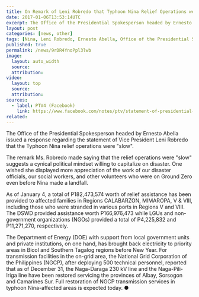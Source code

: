 ```yaml
---
title: On Remark of Leni Robredo that Typhoon Nina Relief Operations were Slow
date: 2017-01-06T13:53:14UTC
excerpt: The Office of the Presidential Spokesperson headed by Ernesto Abella issued a response regarding the statement of Vice President Leni Robredo that the Typhoon Nina relief operations were slow.
layout: post
categories: [news, other]
tags: [Nina, Leni Robredo, Ernesto Abella, Office of the Presidential Spokesperson]
published: true
permalink: /news/9rDR4YnoPpl3lwb
image:
  layout: auto_width
  source: 
  attribution: 
video:
  layout: top
  source: 
  attribution: 
sources:
  - label: PTV4 (Facebook)
    link: https://www.facebook.com/notes/ptv/statement-of-presidential-spokesperson-abella-on-vp-robredos-statement-that-reli/1464026996991299/
related:
---
```


The Office of the Presidential Spokesperson headed by Ernesto Abella issued a response regarding the statement of Vice President Leni Robredo that the Typhoon Nina relief operations were "slow".

The remark Ms. Robredo made saying that the relief operations were "slow" suggests a cynical political mindset willing to capitalize on disaster. One wished she displayed more appreciation of the work of our disaster officials, our social workers, and other volunteers who were on Ground Zero even before Nina made a landfall.

As of January 4, a total of P182,473,574 worth of relief assistance has been provided to affected families in Regions CALABARZON, MIMAROPA, V & VIII, including those who were stranded in various ports in Regions V and VIII. The DSWD provided assistance worth P166,976,473 while LGUs and non-government organizations (NGOs) provided a total of P4,225,832 and P11,271,270, respectively.

The Department of Energy (DOE) with support from local government units and private institutions, on one hand, has brought back electricity to priority areas in Bicol and Southern Tagalog regions before New Year. For transmission facilities in the on-grid area, the National Grid Corporation of the Philippines (NGCP), after deploying 500 technical personnel, reported that as of December 31, the Naga-Daraga 230 kV line and the Naga-Pili-Iriga line have been restored servicing the provinces of Albay, Sorsogon and Camarines Sur. Full restoration of NGCP transmission services in typhoon Nina-affected areas is expected today.
&#x25cf;
